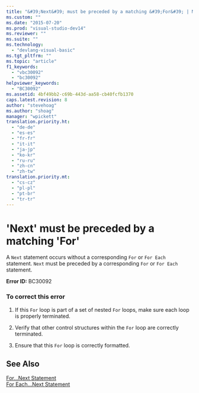 ```yaml
---
title: "&#39;Next&#39; must be preceded by a matching &#39;For&#39; | Microsoft Docs"
ms.custom: ""
ms.date: "2015-07-20"
ms.prod: "visual-studio-dev14"
ms.reviewer: ""
ms.suite: ""
ms.technology: 
  - "devlang-visual-basic"
ms.tgt_pltfrm: ""
ms.topic: "article"
f1_keywords: 
  - "vbc30092"
  - "bc30092"
helpviewer_keywords: 
  - "BC30092"
ms.assetid: 4bf49bb2-c69b-443d-aa58-cb40fcfb1370
caps.latest.revision: 8
author: "stevehoag"
ms.author: "shoag"
manager: "wpickett"
translation.priority.ht: 
  - "de-de"
  - "es-es"
  - "fr-fr"
  - "it-it"
  - "ja-jp"
  - "ko-kr"
  - "ru-ru"
  - "zh-cn"
  - "zh-tw"
translation.priority.mt: 
  - "cs-cz"
  - "pl-pl"
  - "pt-br"
  - "tr-tr"
---
```

# &#39;Next&#39; must be preceded by a matching &#39;For&#39;
A `Next` statement occurs without a corresponding `For` or `For Each` statement. `Next` must be preceded by a corresponding `For` or `For Each` statement.  
  
 **Error ID:** BC30092  
  
### To correct this error  
  
1.  If this `For` loop is part of a set of nested `For` loops, make sure each loop is properly terminated.  
  
2.  Verify that other control structures within the `For` loop are correctly terminated.  
  
3.  Ensure that this `For` loop is correctly formatted.  
  
## See Also  
 [For...Next Statement](/dotnet/visual-basic/language-reference/statements/for-next-statement)   
 [For Each...Next Statement](/dotnet/visual-basic/language-reference/statements/for-each-next-statement)